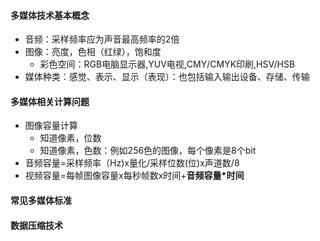 #### 多媒体技术基本概念
- 音频：采样频率应为声音最高频率的2倍
- 图像：亮度，色相（红绿），饱和度
  - 彩色空间：RGB电脑显示器,YUV电视,CMY/CMYK印刷,HSV/HSB
- 媒体种类：感觉、表示、显示（表现）：也包括输入输出设备、存储、传输
#### 多媒体相关计算问题
- 图像容量计算
  - 知道像素，位数
  - 知道像素，色数：例如256色的图像，每个像素是8个bit
- 音频容量=采样频率（Hz)x量化/采样位数(位)x声道数/8
- 视频容量=每帧图像容量x每秒帧数x时间+**音频容量\*时间**

#### 常见多媒体标准
#### 数据压缩技术